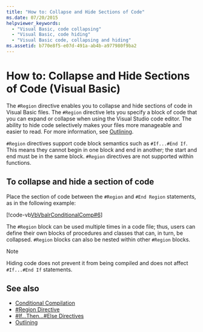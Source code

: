 ```yaml
---
title: "How to: Collapse and Hide Sections of Code"
ms.date: 07/20/2015
helpviewer_keywords:
  - "Visual Basic, code collapsing"
  - "Visual Basic, code hiding"
  - "Visual Basic code, collapsing and hiding"
ms.assetid: b770e8f5-e07d-491a-ab4b-a977980f9ba2
---
```

# How to: Collapse and Hide Sections of Code (Visual Basic)

The `#Region` directive enables you to collapse and hide sections of code in Visual Basic files. The `#Region` directive lets you specify a block of code that you can expand or collapse when using the Visual Studio code editor. The ability to hide code selectively makes your files more manageable and easier to read. For more information, see [Outlining](/visualstudio/ide/outlining).

`#Region` directives support code block semantics such as `#If...#End If`. This means they cannot begin in one block and end in another; the start and end must be in the same block. `#Region` directives are not supported within functions.

## To collapse and hide a section of code

Place the section of code between the `#Region` and `#End Region` statements, as in the following example:

[!code-vb[VbVbalrConditionalComp#6](~/samples/snippets/visualbasic/VS_Snippets_VBCSharp/VbVbalrConditionalComp/VB/Class1.vb#6)]

The `#Region` block can be used multiple times in a code file; thus, users can define their own blocks of procedures and classes that can, in turn, be collapsed. `#Region` blocks can also be nested within other `#Region` blocks.

> [!NOTE]
> Hiding code does not prevent it from being compiled and does not affect `#If...#End If` statements.

## See also

- [Conditional Compilation](../../../visual-basic/programming-guide/program-structure/conditional-compilation.md)
- [#Region Directive](../../../visual-basic/language-reference/directives/region-directive.md)
- [#If...Then...#Else Directives](../../../visual-basic/language-reference/directives/if-then-else-directives.md)
- [Outlining](/visualstudio/ide/outlining)
